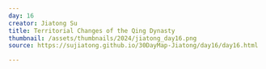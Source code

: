 ```yaml
---
day: 16
creator: Jiatong Su
title: Territorial Changes of the Qing Dynasty
thumbnail: /assets/thumbnails/2024/jiatong_day16.png
source: https://sujiatong.github.io/30DayMap-Jiatong/day16/day16.html

---
```




